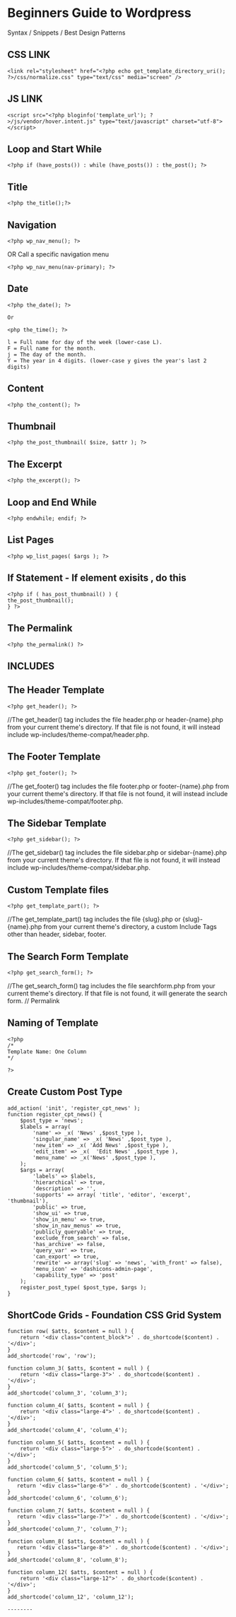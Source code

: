 Beginners Guide to Wordpress
=============================

Syntax / Snippets / Best Design Patterns


CSS LINK
--------

```
<link rel="stylesheet" href="<?php echo get_template_directory_uri(); ?>/css/normalize.css" type="text/css" media="screen" />
```

JS LINK
--------

```
<script src="<?php bloginfo('template_url'); ?>/js/vendor/hover.intent.js" type="text/javascript" charset="utf-8"></script>
```


Loop and Start While
--------

```
<?php if (have_posts()) : while (have_posts()) : the_post(); ?>
```

Title
--------
```
<?php the_title();?>
```

Navigation
--------
```
<?php wp_nav_menu(); ?>
```
OR Call a specific navigation menu

```
<?php wp_nav_menu(nav-primary); ?>
```

Date
--------
```
<?php the_date(); ?>

Or

<php the_time(); ?>

l = Full name for day of the week (lower-case L).
F = Full name for the month.
j = The day of the month.
Y = The year in 4 digits. (lower-case y gives the year's last 2 digits)

```

Content
--------
```
<?php the_content(); ?>
```

Thumbnail
--------
```
<?php the_post_thumbnail( $size, $attr ); ?> 
```


The Excerpt
--------
```
<?php the_excerpt(); ?> 
```


Loop and End While
--------
```
<?php endwhile; endif; ?>

```

List Pages
--------
```
<?php wp_list_pages( $args ); ?>
```

If Statement - If element exisits , do this
--------
```
<?php if ( has_post_thumbnail() ) {
the_post_thumbnail();
} ?>
```

The Permalink
--------
```
<?php the_permalink() ?>
```

INCLUDES
--------

The Header Template
--------
```
<?php get_header(); ?>
```
//The get_header() tag includes the file header.php or header-{name}.php from your current theme's directory. If that file is not found, it will instead include wp-includes/theme-compat/header.php.

The Footer Template
--------
```
<?php get_footer(); ?>
```
//The get_footer() tag includes the file footer.php or footer-{name}.php from your current theme's directory. If that file is not found, it will instead include wp-includes/theme-compat/footer.php.

The Sidebar Template
--------
```
<?php get_sidebar(); ?>
```
//The get_sidebar() tag includes the file sidebar.php or sidebar-{name}.php from your current theme's directory. If that file is not found, it will instead include wp-includes/theme-compat/sidebar.php.

Custom Template files
--------
```
<?php get_template_part(); ?>
```
//The get_template_part() tag includes the file {slug}.php or {slug}-{name}.php from your current theme's directory, a custom Include Tags other than header, sidebar, footer.

The Search Form Template
--------
```
<?php get_search_form(); ?>
```
//The get_search_form() tag includes the file searchform.php from your current theme's directory. If that file is not found, it will generate the search form.
// Permalink


Naming of Template
--------
```
<?php
/*
Template Name: One Column
*/

?>
```


Create Custom Post Type
--------
```
add_action( 'init', 'register_cpt_news' );
function register_cpt_news() {
	$post_type = 'news';
    $labels = array(
	    'name' => _x( 'News' ,$post_type ),
	    'singular_name' => _x( 'News' ,$post_type ),
	    'new_item' => _x( 'Add News' ,$post_type ),
	    'edit_item' => _x(  'Edit News' ,$post_type ),
	    'menu_name' => _x('News' ,$post_type ),
    );
    $args = array(
        'labels' => $labels,
        'hierarchical' => true,
        'description' => '',
        'supports' => array( 'title', 'editor', 'excerpt', 'thumbnail'),
        'public' => true,
        'show_ui' => true,
        'show_in_menu' => true,
        'show_in_nav_menus' => true,
        'publicly_queryable' => true,
        'exclude_from_search' => false,
        'has_archive' => false,
        'query_var' => true,
        'can_export' => true,
        'rewrite' => array('slug' => 'news', 'with_front' => false),
        'menu_icon' => 'dashicons-admin-page',
        'capability_type' => 'post'
    );
    register_post_type( $post_type, $args );
} 
```

ShortCode Grids - Foundation CSS Grid System
--------
```
function row( $atts, $content = null ) {
	return '<div class="content_block">' . do_shortcode($content) . '</div>';
}
add_shortcode('row', 'row');

function column_3( $atts, $content = null ) {
	return '<div class="large-3">' . do_shortcode($content) . '</div>';
}
add_shortcode('column_3', 'column_3');

function column_4( $atts, $content = null ) {
	return '<div class="large-4">' . do_shortcode($content) . '</div>';
}
add_shortcode('column_4', 'column_4');

function column_5( $atts, $content = null ) {		
	return '<div class="large-5">' . do_shortcode($content) . '</div>';
}
add_shortcode('column_5', 'column_5');

function column_6( $atts, $content = null ) {
   return '<div class="large-6">' . do_shortcode($content) . '</div>';
}
add_shortcode('column_6', 'column_6');

function column_7( $atts, $content = null ) {
   return '<div class="large-7">' . do_shortcode($content) . '</div>';
}
add_shortcode('column_7', 'column_7');

function column_8( $atts, $content = null ) {
   return '<div class="large-8">' . do_shortcode($content) . '</div>';
}
add_shortcode('column_8', 'column_8');

function column_12( $atts, $content = null ) {	
	return '<div class="large-12">' . do_shortcode($content) . '</div>';
}
add_shortcode('column_12', 'column_12');

--------


